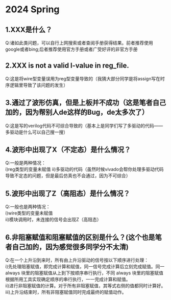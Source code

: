 # 2024 Spring

## 1.XXX是什么？  
Q:诸如此类问题，可以自行上网搜索或者查阅手册获得结果。前者推荐使用google或者bing;后者推荐使用官方手册或者广受好评的非官方手册

## 2.XXX is not a valid l-value in reg_file.  
Q:这是将wire型变量误用为reg型变量导致的（我猜大部分同学是将assign写在时序逻辑里导致了该问题的发生）  

## 3.通过了波形仿真，但是上板并不成功（这是笔者自己加的，因为帮别人de这样的Bug，de太多次了）  
Q:这是写的verilog代码不可综合导致的（基本上是同学们写了多驱动的代码——多驱动是什么可以自己搜一搜）  

## 4.波形中出现了X（不定态）是什么情况？  
Q:一般是两种情况：  
i)reg类型的变量未赋值
ii)多驱动的代码（虽然时候vivado会帮你处理多驱动代码导致不定态的问题，但是最后仿真也不会通过，因为不可综合）

## 5.波形中出现了Z（高阻态）是什么情况？  
Q:一般也是两种情况：  
i)wire类型的变量未赋值  
ii)模块调用时，未连接的信号会出现Z（高阻态）  

## 6.非阻塞赋值和阻塞赋值的区别是什么？(这个也是笔者自己加的，因为感觉很多同学分不太清)  
Q:在一个上升沿到来时，所有由上升沿驱动的信号按以下顺序进行处理：  
i)先处理阻塞赋值，即完成计算和赋值，同一信号完成计算后立刻完成赋值。同一 always 块里的阻塞赋值从上到下按顺序串行执行，不同 always 块里的阻塞赋值根据所用工具实现确定顺序的串行执行，一一完成计算和赋值。  
ii)进行非阻塞赋值的计算。对于所有非阻塞赋值，其等式右侧的值都同时计算好。  
iii)上升沿结束时，所有非阻塞赋值同时完成最终的赋值动作。


